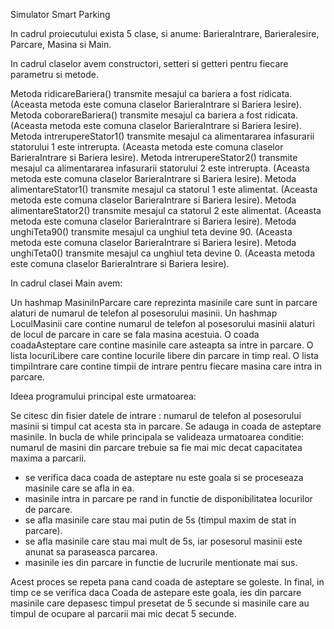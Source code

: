 Simulator Smart Parking

 In cadrul proiecutului exista 5 clase, si anume: BarieraIntrare, BarieraIesire, Parcare, Masina si Main.

In cadrul claselor avem constructori, setteri si getteri pentru fiecare parametru si metode.

 Metoda ridicareBariera() transmite mesajul ca bariera a fost ridicata. (Aceasta metoda este comuna claselor BarieraIntrare si Bariera Iesire).
 Metoda coborareBariera() transmite mesajul ca bariera a fost ridicata. (Aceasta metoda este comuna claselor BarieraIntrare si Bariera Iesire). 
 Metoda intrerupereStator1() transmite mesajul ca alimentararea infasurarii statorului 1 este intrerupta. (Aceasta metoda este comuna claselor BarieraIntrare si Bariera Iesire).
 Metoda intrerupereStator2() transmite mesajul ca alimentararea infasurarii statorului 2 este intrerupta. (Aceasta metoda este comuna claselor BarieraIntrare si Bariera Iesire).
 Metoda alimentareStator1() transmite mesajul ca statorul 1 este alimentat. (Aceasta metoda este comuna claselor BarieraIntrare si Bariera Iesire).
 Metoda alimentareStator2() transmite mesajul ca statorul 2 este alimentat. (Aceasta metoda este comuna claselor BarieraIntrare si Bariera Iesire).
 Metoda unghiTeta90() transmite mesajul ca unghiul teta devine 90. (Aceasta metoda este comuna claselor BarieraIntrare si Bariera Iesire).
 Metoda unghiTeta0() transmite mesajul ca unghiul teta devine 0. (Aceasta metoda este comuna claselor BarieraIntrare si Bariera Iesire).

 In cadrul clasei Main avem:

 Un hashmap MasiniInParcare care reprezinta masinile care sunt in parcare alaturi de numarul de telefon al posesorului masinii.
 Un hashmap LoculMasinii care contine numarul de telefon al posesorului masinii alaturi de locul de parcare in care se fala masina acestuia.
 O coada coadaAsteptare care contine masinile care asteapta sa intre in parcare.
 O lista locuriLibere care contine locurile libere din parcare in timp real.
 O lista timpiIntrare care contine timpii de intrare pentru fiecare masina care intra in parcare.

 Ideea programului principal este urmatoarea:

 Se citesc din fisier datele de intrare : numarul de telefon al posesorului masinii si timpul cat acesta sta in parcare.
 Se adauga in coada de asteptare masinile.
 In bucla de while principala se valideaza urmatoarea conditie: numarul de masini din parcare trebuie sa fie mai mic decat capacitatea maxima a parcarii.
 - se verifica daca coada de asteptare nu este goala si se proceseaza masinile care se afla in ea.
 - masinile intra in parcare pe rand in functie de disponibilitatea locurilor de parcare.
 - se afla masinile care stau mai putin de 5s (timpul maxim de stat in parcare).
 - se afla masinile care stau mai mult de 5s, iar posesorul masinii este anunat sa paraseasca parcarea.
 - masinile ies din parcare in functie de lucrurile mentionate mai sus.

 Acest proces se repeta pana cand coada de asteptare se goleste.
 In final, in timp ce se verifica daca Coada de astepare este goala, ies din parcare masinile care depasesc timpul presetat de 5 secunde si masinile care au timpul de ocupare al parcarii mai mic decat 5 secunde.

